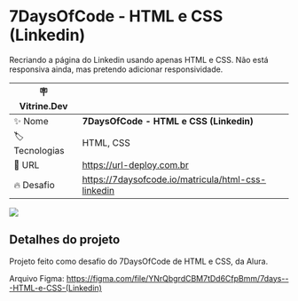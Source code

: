 # 7DaysOfCode - HTML e CSS (Linkedin)

Recriando a página do Linkedin usando apenas HTML e CSS.
Não está responsiva ainda, mas pretendo adicionar responsividade.

| :placard: Vitrine.Dev |     |
| -------------  | --- |
| :sparkles: Nome        | **7DaysOfCode - HTML e CSS (Linkedin)**
| :label: Tecnologias | HTML, CSS
| :rocket: URL         | https://url-deploy.com.br
| :fire: Desafio     | https://7daysofcode.io/matricula/html-css-linkedin

<!-- Inserir imagem com a #vitrinedev ao final do link -->
![](https://via.placeholder.com/1200x500.png?text=imagem+lindona+do+meu+projeto#vitrinedev)

## Detalhes do projeto

Projeto feito como desafio do 7DaysOfCode de HTML e CSS, da Alura.

Arquivo Figma: https://figma.com/file/YNrQbgrdCBM7tDd6CfpBmm/7days---HTML-e-CSS-(Linkedin)

